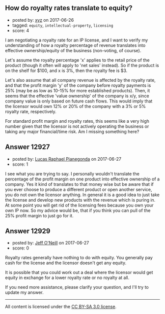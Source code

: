 ## How do royalty rates translate to equity?

- posted by: [xyz](https://stackexchange.com/users/1705326/xyz) on 2017-06-26
- tagged: `equity`, `intellectual-property`, `licensing`
- score: 4

I am negotiating a royalty rate for an IP license, and I want to verify my understanding of how a royalty percentage of revenue translates into effective ownership/equity of the business (non-voting, of course).

Let's assume the royalty percentage 'x' applies to the retail price of the product (though it often will apply to 'net sales' instead).  So if the product is on the shelf for $100, and x is 3%, then the royalty fee is $3.

Let's also assume that all company revenue is affected by the royalty rate, and that the profit margin 'y' of the company before royalty payments is 25% (may be as low as 10-15% for more established products).  Then, it seems that the effective 'value ownership' of the company is x/y, since company value is only based on future cash flows.  This would imply that the licensor would own 12% or 20% of the company with a 3% or 5% royalty rate, respectively.

For standard profit margin and royalty rates, this seems like a very high number given that the licensor is not actively operating the business or taking any major financial/time risk.  Am I missing something here?


## Answer 12927

- posted by: [Lucas Raphael Pianegonda](https://stackexchange.com/users/10909545/lucas-raphael-pianegonda) on 2017-06-27
- score: 1

I see what you are trying to say. I personally wouldn't translate the percentage of the profit margin on one product into effective ownership of a company. Yes it kind of translates to that money wise but be aware that if you ever choose to produce a different product or open another service, you do not own the licensor anything. In general it is a good idea to just take the license and develop new products with the revenue which is puring in. At some point you will get rid of the licensing fees because you own your own IP now. So my advice would be, that if you think you can pull of the 25% profit margin to just go for it. 


## Answer 12929

- posted by: [Jeff O'Neill](https://stackexchange.com/users/46273/jeff-o-neill) on 2017-06-27
- score: 0

Royalty rates generally have nothing to do with equity.  You generally pay cash for the license and the licensor doesn't get any equity.  

It is possible that you could work out a deal where the licensor would get equity in exchange for a lower royalty rate or no royalty at all.

If you need more assistance, please clarify your question, and I'll try to update my answer.




---

All content is licensed under the [CC BY-SA 3.0 license](https://creativecommons.org/licenses/by-sa/3.0/).
